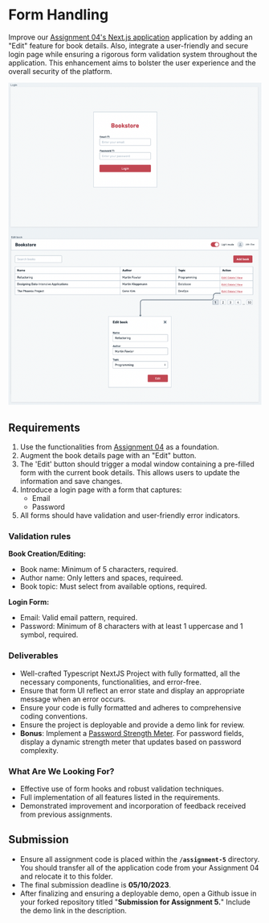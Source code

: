 # Form Handling

Improve our [Assignment 04's Next.js application](../assignment-4/) application by adding an "Edit" feature for book details. Also, integrate a user-friendly and secure login page while ensuring a rigorous form validation system throughout the application. This enhancement aims to bolster the user experience and the overall security of the platform.

<p align="center">
  <img src="../assets/bookstore-form.png">
</p>

## Requirements

1. Use the functionalities from [Assignment 04](../assignment-4/) as a foundation.
2. Augment the book details page with an "Edit" button.
3. The 'Edit' button should trigger a modal window containing a pre-filled form with the current book details. This allows users to update the information and save changes.
4. Introduce a login page with a form that captures:
    - Email
    - Password
5. All forms should have validation and user-friendly error indicators.

### Validation rules

**Book Creation/Editing:**

- Book name: Minimum of 5 characters, required.
- Author name: Only letters and spaces, requireed.
- Book topic: Must select from available options, required.

**Login Form:**

- Email: Valid email pattern, required.
- Password: Minimum of 8 characters with at least 1 uppercase and 1 symbol, required.

### Deliverables

- Well-crafted Typescript NextJS Project with fully formatted, all the necessary components, functionalities, and error-free.
- Ensure that form UI reflect an error state and display an appropriate message when an error occurs.
- Ensure your code is fully formatted and adheres to comprehensive coding conventions.
- Ensure the project is deployable and provide a demo link for review.
- **Bonus**: Implement a [Password Strength Meter]([url](https://www.passwordmonster.com/)). For password fields, display a dynamic strength meter that updates based on password complexity.

 
### What Are We Looking For?

- Effective use of form hooks and robust validation techniques.
- Full implementation of all features listed in the requirements.
- Demonstrated improvement and incorporation of feedback received from previous assignments.

## Submission

- Ensure all assignment code is placed within the **`/assignment-5`** directory. You should transfer all of the application code from your Assignment 04 and relocate it to this folder.
- The final submission deadline is **05/10/2023**.
- After finalizing and ensuring a deployable demo, open a Github issue in your forked repository titled "**Submission for Assignment 5.**" Include the demo link in the description.
